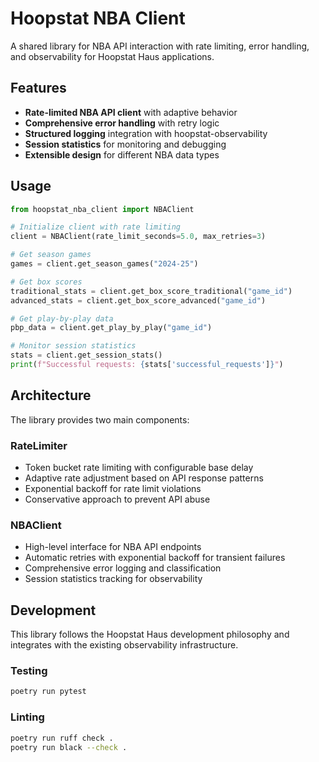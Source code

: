 # Hoopstat NBA Client

A shared library for NBA API interaction with rate limiting, error handling, and observability for Hoopstat Haus applications.

## Features

- **Rate-limited NBA API client** with adaptive behavior
- **Comprehensive error handling** with retry logic
- **Structured logging** integration with hoopstat-observability
- **Session statistics** for monitoring and debugging
- **Extensible design** for different NBA data types

## Usage

```python
from hoopstat_nba_client import NBAClient

# Initialize client with rate limiting
client = NBAClient(rate_limit_seconds=5.0, max_retries=3)

# Get season games
games = client.get_season_games("2024-25")

# Get box scores
traditional_stats = client.get_box_score_traditional("game_id")
advanced_stats = client.get_box_score_advanced("game_id")

# Get play-by-play data
pbp_data = client.get_play_by_play("game_id")

# Monitor session statistics
stats = client.get_session_stats()
print(f"Successful requests: {stats['successful_requests']}")
```

## Architecture

The library provides two main components:

### RateLimiter
- Token bucket rate limiting with configurable base delay
- Adaptive rate adjustment based on API response patterns
- Exponential backoff for rate limit violations
- Conservative approach to prevent API abuse

### NBAClient
- High-level interface for NBA API endpoints
- Automatic retries with exponential backoff for transient failures
- Comprehensive error logging and classification
- Session statistics tracking for observability

## Development

This library follows the Hoopstat Haus development philosophy and integrates with the existing observability infrastructure.

### Testing
```bash
poetry run pytest
```

### Linting
```bash
poetry run ruff check .
poetry run black --check .
```